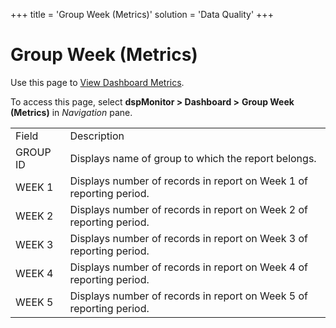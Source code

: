 +++
title = 'Group Week (Metrics)'
solution = 'Data Quality'
+++

# Group Week (Metrics)

<div class="use">

Use this page to [View Dashboard
Metrics](../Use_Cases/View_Dashboard_Metrics).

</div>

To access this page, select <span style="font-weight: bold;">dspMonitor
\> </span>**Dashboard \>** **Group Week
(Metrics)** in *Navigation* pane.

|          |                                                                     |
| -------- | ------------------------------------------------------------------- |
| Field    | Description                                                         |
| GROUP ID | Displays name of group to which the report belongs.                 |
| WEEK 1   | Displays number of records in report on Week 1 of reporting period. |
| WEEK 2   | Displays number of records in report on Week 2 of reporting period. |
| WEEK 3   | Displays number of records in report on Week 3 of reporting period. |
| WEEK 4   | Displays number of records in report on Week 4 of reporting period. |
| WEEK 5   | Displays number of records in report on Week 5 of reporting period. |
